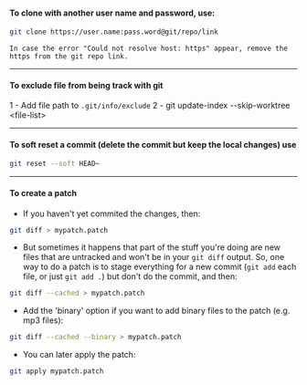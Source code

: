 #### To clone with another user name and password, use:
```bash
git clone https://user.name:pass.word@git/repo/link
```

```ad-note
In case the error "Could not resolve host: https" appear, remove the https from the git repo link.
```

---

#### To exclude file from being track with git
1 - Add file path to `.git/info/exclude`
2 - git update-index --skip-worktree \<file-list>

--- 

#### To soft reset a commit (delete the commit but keep the local changes) use 
```bash
git reset --soft HEAD~
```
---

#### To create a patch
- If you haven't yet commited the changes, then:

```bash
git diff > mypatch.patch
```

- But sometimes it happens that part of the stuff you're doing are new files that are untracked and won't be in your `git diff` output. So, one way to do a patch is to stage everything for a new commit (`git add` each file, or just `git add .`) but don't do the commit, and then:

```bash
git diff --cached > mypatch.patch
```

- Add the 'binary' option if you want to add binary files to the patch (e.g. mp3 files):

```bash
git diff --cached --binary > mypatch.patch
```

- You can later apply the patch:

```bash
git apply mypatch.patch
```
